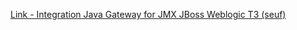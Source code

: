 [Link - Integration Java Gateway for JMX JBoss Weblogic T3 (seuf)](https://github.com/seuf/zabbix_java)
